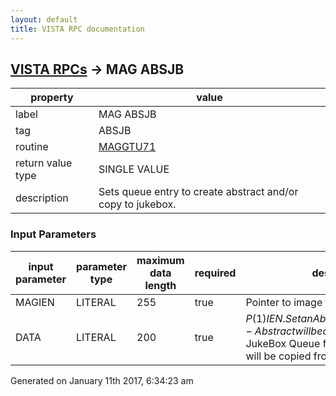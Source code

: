 ```yaml
---
layout: default
title: VISTA RPC documentation
---
```




## [VISTA RPCs](TableOfContent.md) &#8594; MAG ABSJB 

 property | value 
--- | --- 
 label | MAG ABSJB
 tag | ABSJB
 routine | [MAGGTU71](http://code.osehra.org/dox/Routine_MAGGTU71_source.html)
 return value type | SINGLE VALUE
 description | Sets queue entry to create abstract and/or copy to jukebox.

### Input Parameters

| input parameter | parameter type | maximum data length | required | description | 
| --- | --- | --- | --- | --- | 
| MAGIEN | LITERAL | 255 | true | Pointer to image file | 
| DATA | LITERAL | 200 | true | $P(1) IEN.  Set an Abstract Queue for the IEN.           - Abstract will be created.$p(2) IEN. Set a JukeBox Queue for the IEN.           - Image will be copied from Jukebox. | 




Generated on January 11th 2017, 6:34:23 am